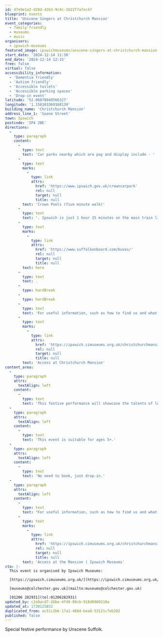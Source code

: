 ```yaml
---
id: d7e9e1a2-d28d-42b3-9c4c-1b22f7a7ec47
blueprint: events
title: 'Unscene Singers at Christchurch Mansion'
event_categories:
  - family-friendly
  - museums
  - music
organisers:
  - ipswich-museums
featured_image: ipswichmuseums/unscene-singers-at-christchurch-mansion.png
start_date: '2024-12-14 11:30'
end_date: '2024-12-14 12:15'
free: false
virtual: false
accessibility_information:
  - 'Dementia friendly'
  - 'Autism friendly'
  - 'Accessible toilets'
  - 'Accessible parking spaces'
  - 'Drop-in event'
latitude: '52.06078949566327'
longitude: '1.158103369168139'
building_name: 'Christchurch Mansion'
address_line_1: 'Soane Street'
town: Ipswich
postcode: 'IP4 2BE'
directions:
  -
    type: paragraph
    content:
      -
        type: text
        text: 'Car parks nearby which are pay and display include - '
      -
        type: text
        marks:
          -
            type: link
            attrs:
              href: 'https://www.ipswich.gov.uk/crowncarpark'
              rel: null
              target: null
              title: null
        text: 'Crown Pools (five minute walk)'
      -
        type: text
        text: '. Ipswich is just 1 hour 15 minutes on the main train line from London to Norwich.  Arriving at Ipswich Station the museum is approximately 20 minute walk or short bus ride to the town centre. The museum is a five minute walk from Tower Ramparts bus station in the town centre - see the latest bus timetables '
      -
        type: text
        marks:
          -
            type: link
            attrs:
              href: 'https://www.suffolkonboard.com/buses/'
              rel: null
              target: null
              title: null
        text: here
      -
        type: text
        text: .
      -
        type: hardBreak
      -
        type: hardBreak
      -
        type: text
        text: 'For useful information, such as how to find us and what facilities Christchurch Mansion has, we recommend reading our Access information: '
      -
        type: text
        marks:
          -
            type: link
            attrs:
              href: 'https://ipswich.cimuseums.org.uk/christchurchmansionaccess/'
              rel: null
              target: null
              title: null
        text: 'Access at Christchurch Mansion'
content_area:
  -
    type: paragraph
    attrs:
      textAlign: left
    content:
      -
        type: text
        text: 'This festive performance will showcase the talents of local singers as they fill the historic Great Hall with music. Come along to enjoy a morning of live music and celebrate the power of inclusion and creativity! This event is open to all, and we encourage everyone to come and support this wonderful initiative.'
  -
    type: paragraph
    attrs:
      textAlign: left
    content:
      -
        type: text
        text: 'This event is suitable for ages 5+.'
  -
    type: paragraph
    attrs:
      textAlign: left
    content:
      -
        type: text
        text: 'No need to book, just drop-in.'
  -
    type: paragraph
    attrs:
      textAlign: left
    content:
      -
        type: text
        text: "For useful information, such as how to find us and what facilities the Mansion has, we recommend reading our Access information:\_"
      -
        type: text
        marks:
          -
            type: link
            attrs:
              href: 'https://ipswich.cimuseums.org.uk/christchurchmansionaccess/'
              rel: null
              target: null
              title: null
        text: 'Access at the Mansion | Ipswich Museums'
cta: |-
  This event is organised by Ipswich Museums:

  [https://ipswich.cimuseums.org.uk/](https://ipswich.cimuseums.org.uk/) 

  [museums@colchester.gov.uk](mailto:museums@colchester.gov.uk)

  [01206 282931](tel:01206282931)
updated_by: c2a9acd7-26be-4f49-89cb-918d0960210a
updated_at: 1730125852
duplicated_from: ac51c2b6-17a1-488d-bea8-53121c7eb202
published: false
---
```

Special festive performance by Unscene Suffolk.